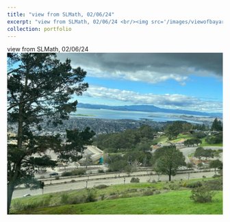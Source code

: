 ```yaml
---
title: "view from SLMath, 02/06/24"
excerpt: "view from SLMath, 02/06/24 <br/><img src='/images/viewofbayareafromslmath.jpeg'>"
collection: portfolio
---
```


view from SLMath, 02/06/24 <br/><img src='/images/viewofbayareafromslmath.jpeg'>
